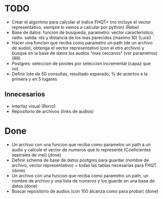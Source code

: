 # TODO

- Crear el algoritmo para calcular el indice FHQT+ (no incluye el vector representativo, siempre lo vamos a calcular por python) (Rebe)
- Base de datos: funcion de busqueda, parametro: vector caracteristico, radio. salida: ids y distancia de los mas parecidos (maximo 10) (Luisi)
- Hacer una funcion que reciba como parametro un path (de un archivo de audio), obtenga el vector representativo (con el otro archivo) y busque en la base de datos los audios "mas cercanos" (ver parametros) (RR)
- Postgres: seleccion de pivotes por seleccion incremental (capaz que no)
- Definir lote de 50 consultas, resultado esperado, % de aciertos a la primera y en 5 lugares

## Innecesarios

- Interfaz visual (Rorro)
- Repositorio de archivos (links de audios)

# Done

- Un archivo con una funcion que reciba como parametro un path a un audio y calcule el vector de numeros que lo represente (Coeficientes septrales de mel) (done)
- Definir schema de base de datos postgres para guardar (nombre de archivo, vector representativo) + todas las tablas necesarias para FHQT (done)
- Un archivo con una funcion que reciba como parametro un path, un nombre de archivo y una lista de numeros y los guarde en una base de datos (done)
- Buscar repositorio de audios (con 100 alcanza como para probar) (done)
